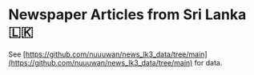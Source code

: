 # Newspaper Articles from Sri Lanka 🇱🇰

See [https://github.com/nuuuwan/news_lk3_data/tree/main](https://github.com/nuuuwan/news_lk3_data/tree/main) for data. 
